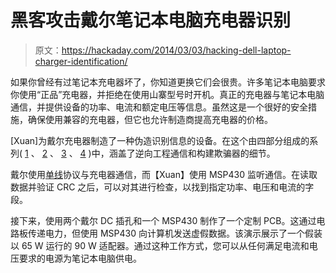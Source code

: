 # 黑客攻击戴尔笔记本电脑充电器识别

> 原文：<https://hackaday.com/2014/03/03/hacking-dell-laptop-charger-identification/>

如果你曾经有过笔记本充电器坏了，你知道更换它们会很贵。许多笔记本电脑要求你使用“正品”充电器，并拒绝在使用山寨型号时开机。真正的充电器与笔记本电脑通信，并提供设备的功率、电流和额定电压等信息。虽然这是一个很好的安全措施，确保使用兼容的充电器，但它也允许制造商提高充电器的价格。

[Xuan]为戴尔充电器制造了一种伪造识别信息的设备。在这个由四部分组成的系列( [1](http://hclxing.wordpress.com/2014/02/06/hacking-the-dell-laptop-power-adapter/) 、 [2](http://hclxing.wordpress.com/2014/02/09/hacking-the-dell-laptop-power-adapter-part-ii-2/) 、 [3](http://hclxing.wordpress.com/2014/02/09/hacking-a-dell-power-adapter-part-iii/) 、 [4](http://hclxing.wordpress.com/2014/02/26/hacking-a-dell-power-adapter-final-not-really/) )中，涵盖了逆向工程通信和构建欺骗器的细节。

戴尔使用[单线](http://en.wikipedia.org/wiki/1-Wire)协议与充电器通信，而【Xuan】使用 MSP430 监听通信。在读取数据并验证 CRC 之后，可以对其进行检查，以找到指定功率、电压和电流的字段。

接下来，使用两个戴尔 DC 插孔和一个 MSP430 制作了一个定制 PCB。这通过电路板传递电力，但使用 MSP430 向计算机发送虚假数据。该演示展示了一个假装以 65 W 运行的 90 W 适配器。通过这种工作方式，您可以从任何满足电流和电压要求的电源为笔记本电脑供电。